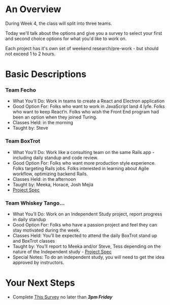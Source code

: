 # An Overview

During Week 4, the class will split into three teams.

Today we'll talk about the options and give you a survey to select your first and second choice options for what you'd like to work on.

Each project has it's own set of weekend research/pre-work - but should not exceed 1 to 2 hours.

# Basic Descriptions

### Team Fecho

  - What You’ll Do: Work in teams to create a React and Electron application
  - Good Option For: Folks who want to work in JavaScript land 4 lyfe. Folks who want to keep React’n. Folks who wish the Front End program had been an option when they joined Turing.
  - Classes Held: in the morning
  - Taught by: Steve

### Team BoxTrot

  - What You’ll Do: Work like a consulting team on the same Rails app - including daily standup and code review.
  - Good Option For: Folks who want more production style experience. Folks targeting Rails jobs. Folks interested in learning about Agile workflow, optimizing backend Rails.
  - Classes Held: in the afternoon
  - Taught by: Meeka, Horace, Josh Mejia
  - [Project Spec](https://github.com/turingschool/lesson_plans/blob/master/ruby_04-apis_and_scalability/looking_for_project.markdown)

### Team Whiskey Tango…

  -  What You’ll Do: Work on an Independent Study project, report progress in daily standup
  -  Good Option For: Folks who have a passion project and feel they can stay motivated during the week.
  -  Classes Held: You’ll be expected to attend the daily BoxTrot stand up and BoxTrot classes
  -  Taught by: You’ll report to Meeka and/or Steve, Tess depending on the nature of the Independent study
    - [Project Spec](/independent_study_project.markdown)
  -  Special Notes: To do an independent study, you will need to get the idea approved by instructors.

# Your Next Steps

  - Complete [This Survey](http://goo.gl/forms/8dZd7MejyC) no later than ***3pm Friday***
